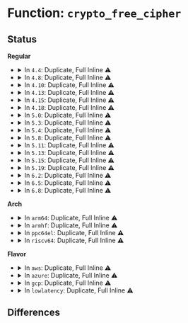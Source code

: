 # Function: <code>crypto_free_cipher</code>

## Status
<b>Regular</b>
<ul>
<li>
<details>
<summary>In <code>4.4</code>: Duplicate, Full Inline ⚠️</summary>

**Collision:** Static Duplication

**Inline:** Full

**Transformation:** False

**Instances:**

```
In crypto/ecb.c (ffffffff813a9046)
Location: include/linux/crypto.h:1459
Inline: True
Inline callers:
  - crypto/ecb.c:crypto_ecb_exit_tfm
```
```
In crypto/cbc.c (ffffffff813a9216)
Location: include/linux/crypto.h:1459
Inline: True
Inline callers:
  - crypto/cbc.c:crypto_cbc_exit_tfm
```
```
In net/ipv4/tcp_fastopen.c (ffffffff817826cd)
Location: include/linux/crypto.h:1459
Inline: True
Inline callers:
  - net/ipv4/tcp_fastopen.c:tcp_fastopen_ctx_free
  - net/ipv4/tcp_fastopen.c:tcp_fastopen_reset_cipher
```
</details>
</li>
<li>
<details>
<summary>In <code>4.8</code>: Duplicate, Full Inline ⚠️</summary>

**Collision:** Static Duplication

**Inline:** Full

**Transformation:** False

**Instances:**

```
In crypto/ecb.c (ffffffff813e7016)
Location: include/linux/crypto.h:1416
Inline: True
Inline callers:
  - crypto/ecb.c:crypto_ecb_exit_tfm
```
```
In crypto/cbc.c (ffffffff813e71d6)
Location: include/linux/crypto.h:1416
Inline: True
Inline callers:
  - crypto/cbc.c:crypto_cbc_exit_tfm
```
```
In crypto/xts.c (ffffffff813e85bd)
Location: include/linux/crypto.h:1416
Inline: True
Inline callers:
  - crypto/xts.c:exit_tfm
  - crypto/xts.c:exit_tfm
  - crypto/xts.c:init_tfm
  - crypto/xts.c:init_tfm
  - crypto/xts.c:init_tfm
  - crypto/xts.c:init_tfm
```
```
In crypto/ctr.c (ffffffff813e8c36)
Location: include/linux/crypto.h:1416
Inline: True
Inline callers:
  - crypto/ctr.c:crypto_ctr_exit_tfm
```
```
In crypto/drbg.c (ffffffff813eb776)
Location: include/linux/crypto.h:1416
Inline: True
Inline callers:
  - crypto/drbg.c:drbg_fini_sym_kernel
```
```
In net/ipv4/tcp_fastopen.c (ffffffff817efe73)
Location: include/linux/crypto.h:1416
Inline: True
Inline callers:
  - net/ipv4/tcp_fastopen.c:tcp_fastopen_reset_cipher
  - net/ipv4/tcp_fastopen.c:tcp_fastopen_ctx_free
```
</details>
</li>
<li>
<details>
<summary>In <code>4.10</code>: Duplicate, Full Inline ⚠️</summary>

**Collision:** Static Duplication

**Inline:** Full

**Transformation:** False

**Instances:**

```
In crypto/ecb.c (ffffffff813ffdc6)
Location: include/linux/crypto.h:1419
Inline: True
Inline callers:
  - crypto/ecb.c:crypto_ecb_exit_tfm
```
```
In crypto/cbc.c (ffffffff813fffb6)
Location: include/linux/crypto.h:1419
Inline: True
Inline callers:
  - crypto/cbc.c:crypto_cbc_exit_tfm
```
```
In crypto/xts.c (ffffffff814011fa)
Location: include/linux/crypto.h:1419
Inline: True
Inline callers:
  - crypto/xts.c:exit_tfm
```
```
In crypto/ctr.c (ffffffff81402246)
Location: include/linux/crypto.h:1419
Inline: True
Inline callers:
  - crypto/ctr.c:crypto_ctr_exit_tfm
```
```
In crypto/drbg.c (ffffffff81404ec6)
Location: include/linux/crypto.h:1419
Inline: True
Inline callers:
  - crypto/drbg.c:drbg_fini_sym_kernel
```
```
In net/ipv4/tcp_fastopen.c (ffffffff81820883)
Location: include/linux/crypto.h:1419
Inline: True
Inline callers:
  - net/ipv4/tcp_fastopen.c:tcp_fastopen_reset_cipher
  - net/ipv4/tcp_fastopen.c:tcp_fastopen_ctx_free
```
</details>
</li>
<li>
<details>
<summary>In <code>4.13</code>: Duplicate, Full Inline ⚠️</summary>

**Collision:** Static Duplication

**Inline:** Full

**Transformation:** False

**Instances:**

```
In fs/crypto/keyinfo.c (ffffffff812ad81a)
Location: include/linux/crypto.h:1419
Inline: True
```
```
In crypto/ecb.c (ffffffff8140d0d6)
Location: include/linux/crypto.h:1419
Inline: True
Inline callers:
  - crypto/ecb.c:crypto_ecb_exit_tfm
```
```
In crypto/cbc.c (ffffffff8140d2c6)
Location: include/linux/crypto.h:1419
Inline: True
Inline callers:
  - crypto/cbc.c:crypto_cbc_exit_tfm
```
```
In crypto/xts.c (ffffffff8140e68a)
Location: include/linux/crypto.h:1419
Inline: True
Inline callers:
  - crypto/xts.c:exit_tfm
```
```
In crypto/ctr.c (ffffffff8140f366)
Location: include/linux/crypto.h:1419
Inline: True
Inline callers:
  - crypto/ctr.c:crypto_ctr_exit_tfm
```
```
In crypto/drbg.c (ffffffff81412696)
Location: include/linux/crypto.h:1419
Inline: True
Inline callers:
  - crypto/drbg.c:drbg_fini_sym_kernel
```
```
In net/ipv4/tcp_fastopen.c (ffffffff81840d93)
Location: include/linux/crypto.h:1419
Inline: True
Inline callers:
  - net/ipv4/tcp_fastopen.c:tcp_fastopen_reset_cipher
  - net/ipv4/tcp_fastopen.c:tcp_fastopen_ctx_free
```
</details>
</li>
<li>
<details>
<summary>In <code>4.15</code>: Duplicate, Full Inline ⚠️</summary>

**Collision:** Static Duplication

**Inline:** Full

**Transformation:** False

**Instances:**

```
In fs/crypto/keyinfo.c (ffffffff812d0d0a)
Location: include/linux/crypto.h:1467
Inline: True
```
```
In crypto/ecb.c (ffffffff81435b46)
Location: include/linux/crypto.h:1467
Inline: True
Inline callers:
  - crypto/ecb.c:crypto_ecb_exit_tfm
```
```
In crypto/cbc.c (ffffffff81435d36)
Location: include/linux/crypto.h:1467
Inline: True
Inline callers:
  - crypto/cbc.c:crypto_cbc_exit_tfm
```
```
In crypto/xts.c (ffffffff8143715a)
Location: include/linux/crypto.h:1467
Inline: True
Inline callers:
  - crypto/xts.c:exit_tfm
```
```
In crypto/ctr.c (ffffffff81437d76)
Location: include/linux/crypto.h:1467
Inline: True
Inline callers:
  - crypto/ctr.c:crypto_ctr_exit_tfm
```
```
In crypto/drbg.c (ffffffff8143ce26)
Location: include/linux/crypto.h:1467
Inline: True
Inline callers:
  - crypto/drbg.c:drbg_fini_sym_kernel
```
```
In net/ipv4/tcp_fastopen.c (ffffffff818c061a)
Location: include/linux/crypto.h:1467
Inline: True
Inline callers:
  - net/ipv4/tcp_fastopen.c:tcp_fastopen_reset_cipher
  - net/ipv4/tcp_fastopen.c:tcp_fastopen_ctx_free
```
</details>
</li>
<li>
<details>
<summary>In <code>4.18</code>: Duplicate, Full Inline ⚠️</summary>

**Collision:** Static Duplication

**Inline:** Full

**Transformation:** False

**Instances:**

```
In fs/crypto/keyinfo.c (ffffffff812fb85a)
Location: include/linux/crypto.h:1480
Inline: True
```
```
In crypto/ecb.c (ffffffff814686b5)
Location: include/linux/crypto.h:1480
Inline: True
Inline callers:
  - crypto/ecb.c:crypto_ecb_exit_tfm
```
```
In crypto/cbc.c (ffffffff814688c5)
Location: include/linux/crypto.h:1480
Inline: True
Inline callers:
  - crypto/cbc.c:crypto_cbc_exit_tfm
```
```
In crypto/xts.c (ffffffff8146998a)
Location: include/linux/crypto.h:1480
Inline: True
Inline callers:
  - crypto/xts.c:exit_tfm
```
```
In crypto/ctr.c (ffffffff8146a6d5)
Location: include/linux/crypto.h:1480
Inline: True
Inline callers:
  - crypto/ctr.c:crypto_ctr_exit_tfm
```
```
In crypto/drbg.c (ffffffff8146fc16)
Location: include/linux/crypto.h:1480
Inline: True
Inline callers:
  - crypto/drbg.c:drbg_fini_sym_kernel
```
```
In net/ipv4/tcp_fastopen.c (ffffffff81916af4)
Location: include/linux/crypto.h:1480
Inline: True
Inline callers:
  - net/ipv4/tcp_fastopen.c:tcp_fastopen_reset_cipher
  - net/ipv4/tcp_fastopen.c:tcp_fastopen_ctx_free
```
</details>
</li>
<li>
<details>
<summary>In <code>5.0</code>: Duplicate, Full Inline ⚠️</summary>

**Collision:** Static Duplication

**Inline:** Full

**Transformation:** False

**Instances:**

```
In fs/crypto/keyinfo.c (ffffffff813110a7)
Location: include/linux/crypto.h:1665
Inline: True
Inline callers:
  - fs/crypto/keyinfo.c:put_crypt_info
```
```
In crypto/ecb.c (ffffffff81486325)
Location: include/linux/crypto.h:1665
Inline: True
Inline callers:
  - crypto/ecb.c:crypto_ecb_exit_tfm
```
```
In crypto/cbc.c (ffffffff81486535)
Location: include/linux/crypto.h:1665
Inline: True
Inline callers:
  - crypto/cbc.c:crypto_cbc_exit_tfm
```
```
In crypto/xts.c (ffffffff8148774a)
Location: include/linux/crypto.h:1665
Inline: True
Inline callers:
  - crypto/xts.c:exit_tfm
```
```
In crypto/ctr.c (ffffffff81487f35)
Location: include/linux/crypto.h:1665
Inline: True
Inline callers:
  - crypto/ctr.c:crypto_ctr_exit_tfm
```
```
In crypto/drbg.c (ffffffff8148d5f6)
Location: include/linux/crypto.h:1665
Inline: True
Inline callers:
  - crypto/drbg.c:drbg_fini_sym_kernel
```
```
In net/ipv4/tcp_fastopen.c (ffffffff819452a4)
Location: include/linux/crypto.h:1665
Inline: True
Inline callers:
  - net/ipv4/tcp_fastopen.c:tcp_fastopen_reset_cipher
  - net/ipv4/tcp_fastopen.c:tcp_fastopen_ctx_free
```
</details>
</li>
<li>
<details>
<summary>In <code>5.3</code>: Duplicate, Full Inline ⚠️</summary>

**Collision:** Static Duplication

**Inline:** Full

**Transformation:** False

**Instances:**

```
In fs/crypto/keyinfo.c (ffffffff81338426)
Location: include/linux/crypto.h:1662
Inline: True
Inline callers:
  - fs/crypto/keyinfo.c:put_crypt_info
```
```
In crypto/skcipher.c (ffffffff814a8f35)
Location: include/linux/crypto.h:1662
Inline: True
Inline callers:
  - crypto/skcipher.c:skcipher_exit_tfm_simple
```
```
In crypto/xts.c (ffffffff814b543a)
Location: include/linux/crypto.h:1662
Inline: True
Inline callers:
  - crypto/xts.c:exit_tfm
```
```
In crypto/drbg.c (ffffffff814baf76)
Location: include/linux/crypto.h:1662
Inline: True
Inline callers:
  - crypto/drbg.c:drbg_fini_sym_kernel
```
</details>
</li>
<li>
<details>
<summary>In <code>5.4</code>: Duplicate, Full Inline ⚠️</summary>

**Collision:** Static Duplication

**Inline:** Full

**Transformation:** False

**Instances:**

```
In fs/crypto/keysetup.c (ffffffff8134d6c0)
Location: include/linux/crypto.h:1662
Inline: True
Inline callers:
  - fs/crypto/keysetup.c:put_crypt_info
```
```
In crypto/skcipher.c (ffffffff814c3b95)
Location: include/linux/crypto.h:1662
Inline: True
Inline callers:
  - crypto/skcipher.c:skcipher_exit_tfm_simple
```
```
In crypto/xts.c (ffffffff814ce68a)
Location: include/linux/crypto.h:1662
Inline: True
Inline callers:
  - crypto/xts.c:exit_tfm
```
```
In crypto/drbg.c (ffffffff814d3d46)
Location: include/linux/crypto.h:1662
Inline: True
Inline callers:
  - crypto/drbg.c:drbg_fini_sym_kernel
```
</details>
</li>
<li>
<details>
<summary>In <code>5.8</code>: Duplicate, Full Inline ⚠️</summary>

**Collision:** Static Duplication

**Inline:** Full

**Transformation:** False

**Instances:**

```
In crypto/skcipher.c (ffffffff81522c25)
Location: include/linux/crypto.h:768
Inline: True
Inline callers:
  - crypto/skcipher.c:skcipher_exit_tfm_simple
```
```
In crypto/xts.c (ffffffff8152da8a)
Location: include/linux/crypto.h:768
Inline: True
Inline callers:
  - crypto/xts.c:exit_tfm
```
```
In crypto/drbg.c (ffffffff81533096)
Location: include/linux/crypto.h:768
Inline: True
Inline callers:
  - crypto/drbg.c:drbg_fini_sym_kernel
```
</details>
</li>
<li>
<details>
<summary>In <code>5.11</code>: Duplicate, Full Inline ⚠️</summary>

**Collision:** Static Duplication

**Inline:** Full

**Transformation:** False

**Instances:**

```
In crypto/skcipher.c (ffffffff8153fb75)
Location: include/linux/crypto.h:804
Inline: True
Inline callers:
  - crypto/skcipher.c:skcipher_exit_tfm_simple
```
```
In crypto/xts.c (ffffffff8154aa5a)
Location: include/linux/crypto.h:804
Inline: True
Inline callers:
  - crypto/xts.c:xts_exit_tfm
```
```
In crypto/drbg.c (ffffffff8154ffe6)
Location: include/linux/crypto.h:804
Inline: True
Inline callers:
  - crypto/drbg.c:drbg_fini_sym_kernel
```
</details>
</li>
<li>
<details>
<summary>In <code>5.13</code>: Duplicate, Full Inline ⚠️</summary>

**Collision:** Static Duplication

**Inline:** Full

**Transformation:** False

**Instances:**

```
In crypto/skcipher.c (ffffffff815480e5)
Location: include/crypto/internal/cipher.h:75
Inline: True
Inline callers:
  - crypto/skcipher.c:skcipher_exit_tfm_simple
```
```
In crypto/xts.c (ffffffff8155307a)
Location: include/crypto/internal/cipher.h:75
Inline: True
Inline callers:
  - crypto/xts.c:xts_exit_tfm
```
```
In crypto/drbg.c (ffffffff815587e6)
Location: include/crypto/internal/cipher.h:75
Inline: True
Inline callers:
  - crypto/drbg.c:drbg_fini_sym_kernel
```
</details>
</li>
<li>
<details>
<summary>In <code>5.15</code>: Duplicate, Full Inline ⚠️</summary>

**Collision:** Static Duplication

**Inline:** Full

**Transformation:** False

**Instances:**

```
In crypto/skcipher.c (ffffffff815a88c5)
Location: include/crypto/internal/cipher.h:75
Inline: True
Inline callers:
  - crypto/skcipher.c:skcipher_exit_tfm_simple
```
```
In crypto/xts.c (ffffffff815b40aa)
Location: include/crypto/internal/cipher.h:75
Inline: True
Inline callers:
  - crypto/xts.c:xts_exit_tfm
```
```
In crypto/drbg.c (ffffffff815b9a96)
Location: include/crypto/internal/cipher.h:75
Inline: True
Inline callers:
  - crypto/drbg.c:drbg_fini_sym_kernel
```
</details>
</li>
<li>
<details>
<summary>In <code>5.19</code>: Duplicate, Full Inline ⚠️</summary>

**Collision:** Static Duplication

**Inline:** Full

**Transformation:** False

**Instances:**

```
In crypto/skcipher.c (ffffffff8164fc65)
Location: include/crypto/internal/cipher.h:75
Inline: True
Inline callers:
  - crypto/skcipher.c:skcipher_exit_tfm_simple
```
```
In crypto/xts.c (ffffffff8165ceea)
Location: include/crypto/internal/cipher.h:75
Inline: True
Inline callers:
  - crypto/xts.c:xts_exit_tfm
```
```
In crypto/drbg.c (ffffffff81663066)
Location: include/crypto/internal/cipher.h:75
Inline: True
Inline callers:
  - crypto/drbg.c:drbg_fini_sym_kernel
```
</details>
</li>
<li>
<details>
<summary>In <code>6.2</code>: Duplicate, Full Inline ⚠️</summary>

**Collision:** Static Duplication

**Inline:** Full

**Transformation:** False

**Instances:**

```
In crypto/skcipher.c (ffffffff817090e5)
Location: include/crypto/internal/cipher.h:75
Inline: True
Inline callers:
  - crypto/skcipher.c:skcipher_exit_tfm_simple
```
```
In crypto/xts.c (ffffffff8171699a)
Location: include/crypto/internal/cipher.h:75
Inline: True
Inline callers:
  - crypto/xts.c:xts_exit_tfm
```
```
In crypto/drbg.c (ffffffff8171d2b6)
Location: include/crypto/internal/cipher.h:75
Inline: True
Inline callers:
  - crypto/drbg.c:drbg_fini_sym_kernel
```
</details>
</li>
<li>
<details>
<summary>In <code>6.5</code>: Duplicate, Full Inline ⚠️</summary>

**Collision:** Static Duplication

**Inline:** Full

**Transformation:** False

**Instances:**

```
In crypto/skcipher.c (ffffffff81742935)
Location: include/crypto/internal/cipher.h:75
Inline: True
Inline callers:
  - crypto/skcipher.c:skcipher_exit_tfm_simple
```
```
In crypto/xts.c (ffffffff8175224a)
Location: include/crypto/internal/cipher.h:75
Inline: True
Inline callers:
  - crypto/xts.c:xts_exit_tfm
```
```
In crypto/drbg.c (ffffffff81758b46)
Location: include/crypto/internal/cipher.h:75
Inline: True
Inline callers:
  - crypto/drbg.c:drbg_fini_sym_kernel
```
</details>
</li>
<li>
<details>
<summary>In <code>6.8</code>: Duplicate, Full Inline ⚠️</summary>

**Collision:** Static Duplication

**Inline:** Full

**Transformation:** False

**Instances:**

```
In crypto/skcipher.c (ffffffff81784c25)
Location: include/crypto/internal/cipher.h:75
Inline: True
Inline callers:
  - crypto/skcipher.c:skcipher_exit_tfm_simple
```
```
In crypto/ecb.c (ffffffff81792505)
Location: include/crypto/internal/cipher.h:75
Inline: True
Inline callers:
  - crypto/ecb.c:lskcipher_exit_tfm_simple2
```
```
In crypto/xts.c (ffffffff817940ca)
Location: include/crypto/internal/cipher.h:75
Inline: True
Inline callers:
  - crypto/xts.c:xts_exit_tfm
```
```
In crypto/drbg.c (ffffffff8179aa46)
Location: include/crypto/internal/cipher.h:75
Inline: True
Inline callers:
  - crypto/drbg.c:drbg_fini_sym_kernel
```
</details>
</li>
</ul>
<b>Arch</b>
<ul>
<li>
<details>
<summary>In <code>arm64</code>: Duplicate, Full Inline ⚠️</summary>

**Collision:** Static Duplication

**Inline:** Full

**Transformation:** False

**Instances:**

```
In fs/crypto/keysetup.c (ffff80001040e734)
Location: include/linux/crypto.h:1662
Inline: True
Inline callers:
  - fs/crypto/keysetup.c:put_crypt_info
```
```
In crypto/skcipher.c (ffff8000105be538)
Location: include/linux/crypto.h:1662
Inline: True
Inline callers:
  - crypto/skcipher.c:skcipher_exit_tfm_simple
```
```
In crypto/xts.c (ffff8000105ca524)
Location: include/linux/crypto.h:1662
Inline: True
Inline callers:
  - crypto/xts.c:exit_tfm
```
```
In crypto/drbg.c (ffff8000105d07d8)
Location: include/linux/crypto.h:1662
Inline: True
Inline callers:
  - crypto/drbg.c:drbg_fini_sym_kernel
```
</details>
</li>
<li>
<details>
<summary>In <code>armhf</code>: Duplicate, Full Inline ⚠️</summary>

**Collision:** Static Duplication

**Inline:** Full

**Transformation:** False

**Instances:**

```
In fs/crypto/keysetup.c (c05db20c)
Location: include/linux/crypto.h:1662
Inline: True
Inline callers:
  - fs/crypto/keysetup.c:put_crypt_info
```
```
In crypto/skcipher.c (c076c2a0)
Location: include/linux/crypto.h:1662
Inline: True
Inline callers:
  - crypto/skcipher.c:skcipher_exit_tfm_simple
```
```
In crypto/xts.c (c0778154)
Location: include/linux/crypto.h:1662
Inline: True
Inline callers:
  - crypto/xts.c:exit_tfm
```
```
In crypto/drbg.c (c077e170)
Location: include/linux/crypto.h:1662
Inline: True
Inline callers:
  - crypto/drbg.c:drbg_fini_sym_kernel
```
</details>
</li>
<li>
<details>
<summary>In <code>ppc64el</code>: Duplicate, Full Inline ⚠️</summary>

**Collision:** Static Duplication

**Inline:** Full

**Transformation:** False

**Instances:**

```
In fs/crypto/keysetup.c (c00000000051bd08)
Location: include/linux/crypto.h:1662
Inline: True
Inline callers:
  - fs/crypto/keysetup.c:put_crypt_info
```
```
In crypto/skcipher.c (c000000000745cfc)
Location: include/linux/crypto.h:1662
Inline: True
Inline callers:
  - crypto/skcipher.c:skcipher_exit_tfm_simple
```
```
In crypto/xts.c (c0000000007550b4)
Location: include/linux/crypto.h:1662
Inline: True
Inline callers:
  - crypto/xts.c:exit_tfm
```
```
In crypto/drbg.c (c00000000075cb74)
Location: include/linux/crypto.h:1662
Inline: True
Inline callers:
  - crypto/drbg.c:drbg_fini_sym_kernel
```
</details>
</li>
<li>
<details>
<summary>In <code>riscv64</code>: Duplicate, Full Inline ⚠️</summary>

**Collision:** Static Duplication

**Inline:** Full

**Transformation:** False

**Instances:**

```
In fs/crypto/keysetup.c (ffffffe0002b77d6)
Location: include/linux/crypto.h:1662
Inline: True
Inline callers:
  - fs/crypto/keysetup.c:put_crypt_info
```
```
In crypto/skcipher.c (ffffffe00040394a)
Location: include/linux/crypto.h:1662
Inline: True
Inline callers:
  - crypto/skcipher.c:skcipher_exit_tfm_simple
```
```
In crypto/xts.c (ffffffe00040ea80)
Location: include/linux/crypto.h:1662
Inline: True
Inline callers:
  - crypto/xts.c:exit_tfm
```
```
In crypto/drbg.c (ffffffe00041542c)
Location: include/linux/crypto.h:1662
Inline: True
Inline callers:
  - crypto/drbg.c:drbg_fini_sym_kernel
```
</details>
</li>
</ul>
<b>Flavor</b>
<ul>
<li>
<details>
<summary>In <code>aws</code>: Duplicate, Full Inline ⚠️</summary>

**Collision:** Static Duplication

**Inline:** Full

**Transformation:** False

**Instances:**

```
In fs/crypto/keysetup.c (ffffffff81345ca0)
Location: include/linux/crypto.h:1662
Inline: True
Inline callers:
  - fs/crypto/keysetup.c:put_crypt_info
```
```
In crypto/skcipher.c (ffffffff814bc175)
Location: include/linux/crypto.h:1662
Inline: True
Inline callers:
  - crypto/skcipher.c:skcipher_exit_tfm_simple
```
```
In crypto/xts.c (ffffffff814c6c6a)
Location: include/linux/crypto.h:1662
Inline: True
Inline callers:
  - crypto/xts.c:exit_tfm
```
```
In crypto/drbg.c (ffffffff814cc326)
Location: include/linux/crypto.h:1662
Inline: True
Inline callers:
  - crypto/drbg.c:drbg_fini_sym_kernel
```
</details>
</li>
<li>
<details>
<summary>In <code>azure</code>: Duplicate, Full Inline ⚠️</summary>

**Collision:** Static Duplication

**Inline:** Full

**Transformation:** False

**Instances:**

```
In fs/crypto/keysetup.c (ffffffff81336980)
Location: include/linux/crypto.h:1662
Inline: True
Inline callers:
  - fs/crypto/keysetup.c:put_crypt_info
```
```
In crypto/skcipher.c (ffffffff814acb95)
Location: include/linux/crypto.h:1662
Inline: True
Inline callers:
  - crypto/skcipher.c:skcipher_exit_tfm_simple
```
```
In crypto/xts.c (ffffffff814b768a)
Location: include/linux/crypto.h:1662
Inline: True
Inline callers:
  - crypto/xts.c:exit_tfm
```
```
In crypto/drbg.c (ffffffff814bcd46)
Location: include/linux/crypto.h:1662
Inline: True
Inline callers:
  - crypto/drbg.c:drbg_fini_sym_kernel
```
</details>
</li>
<li>
<details>
<summary>In <code>gcp</code>: Duplicate, Full Inline ⚠️</summary>

**Collision:** Static Duplication

**Inline:** Full

**Transformation:** False

**Instances:**

```
In fs/crypto/keysetup.c (ffffffff81343770)
Location: include/linux/crypto.h:1662
Inline: True
Inline callers:
  - fs/crypto/keysetup.c:put_crypt_info
```
```
In crypto/skcipher.c (ffffffff814b8205)
Location: include/linux/crypto.h:1662
Inline: True
Inline callers:
  - crypto/skcipher.c:skcipher_exit_tfm_simple
```
```
In crypto/xts.c (ffffffff814c2cfa)
Location: include/linux/crypto.h:1662
Inline: True
Inline callers:
  - crypto/xts.c:exit_tfm
```
```
In crypto/drbg.c (ffffffff814c83b6)
Location: include/linux/crypto.h:1662
Inline: True
Inline callers:
  - crypto/drbg.c:drbg_fini_sym_kernel
```
</details>
</li>
<li>
<details>
<summary>In <code>lowlatency</code>: Duplicate, Full Inline ⚠️</summary>

**Collision:** Static Duplication

**Inline:** Full

**Transformation:** False

**Instances:**

```
In fs/crypto/keysetup.c (ffffffff81356a0e)
Location: include/linux/crypto.h:1662
Inline: True
Inline callers:
  - fs/crypto/keysetup.c:put_crypt_info
```
```
In crypto/skcipher.c (ffffffff814d0ce5)
Location: include/linux/crypto.h:1662
Inline: True
Inline callers:
  - crypto/skcipher.c:skcipher_exit_tfm_simple
```
```
In crypto/xts.c (ffffffff814db7ca)
Location: include/linux/crypto.h:1662
Inline: True
Inline callers:
  - crypto/xts.c:exit_tfm
```
```
In crypto/drbg.c (ffffffff814e0e86)
Location: include/linux/crypto.h:1662
Inline: True
Inline callers:
  - crypto/drbg.c:drbg_fini_sym_kernel
```
</details>
</li>
</ul>

## Differences

